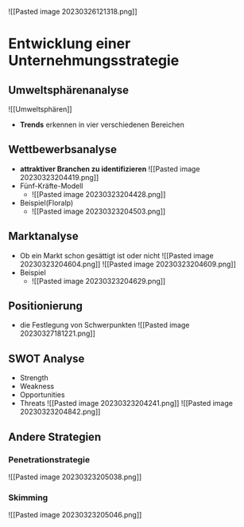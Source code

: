 ![[Pasted image 20230326121318.png]]
# Entwicklung einer Unternehmungsstrategie
## **Umweltsphärenanalyse**
![[Umweltsphären]]
- **Trends** erkennen in vier verschiedenen Bereichen
## **Wettbewerbsanalyse**
- **attraktiver Branchen zu identifizieren**
![[Pasted image 20230323204419.png]]
- Fünf-Kräfte-Modell
	- ![[Pasted image 20230323204428.png]]
- Beispiel(Floralp)
	- ![[Pasted image 20230323204503.png]]
## **Marktanalyse**
- Ob ein Markt schon gesättigt ist oder nicht
![[Pasted image 20230323204604.png]]
![[Pasted image 20230323204609.png]]
- Beispiel
	- ![[Pasted image 20230323204629.png]]
## Positionierung
- die Festlegung von Schwerpunkten
![[Pasted image 20230327181221.png]]
## SWOT Analyse
- Strength
- Weakness
- Opportunities
- Threats
![[Pasted image 20230323204241.png]]
![[Pasted image 20230323204842.png]]
## Andere Strategien
### Penetrationstrategie
![[Pasted image 20230323205038.png]]
### Skimming
![[Pasted image 20230323205046.png]]

